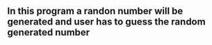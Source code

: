 ## In this program a randon number will be generated and user has to guess the random generated number ##

